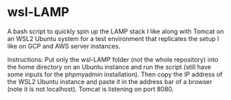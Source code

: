 # wsl-LAMP
A bash script to quickly spin up the LAMP stack I like along with Tomcat on an WSL2 Ubuntu system for a test environment that replicates the setup I like on GCP and AWS server instances.


Instructions: Put only the wsl-LAMP folder (not the whole repository) into the home directory on an Ubuntu instance and run the script (still have some inputs for the phpmyadmin installation). Then copy the IP address of the WSL2 Ubuntu instance and paste it in the address bar of a browser (note it is not localhost). Tomcat is listening on port 8080.
